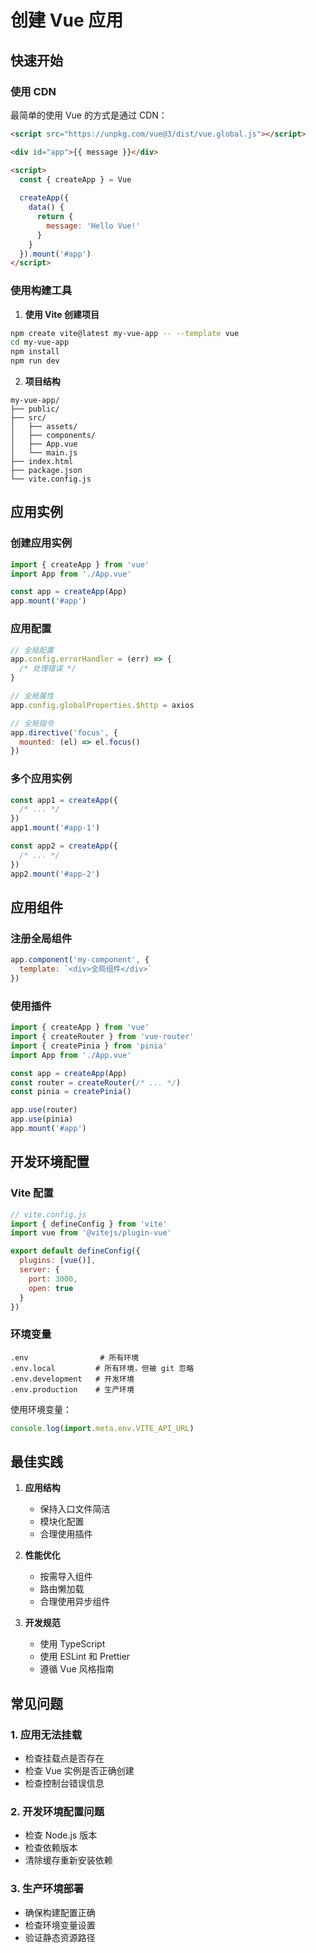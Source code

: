 # 创建 Vue 应用

## 快速开始

### 使用 CDN
最简单的使用 Vue 的方式是通过 CDN：

```html
<script src="https://unpkg.com/vue@3/dist/vue.global.js"></script>

<div id="app">{{ message }}</div>

<script>
  const { createApp } = Vue
  
  createApp({
    data() {
      return {
        message: 'Hello Vue!'
      }
    }
  }).mount('#app')
</script>
```

### 使用构建工具

1. **使用 Vite 创建项目**
```bash
npm create vite@latest my-vue-app -- --template vue
cd my-vue-app
npm install
npm run dev
```

2. **项目结构**
```
my-vue-app/
├── public/
├── src/
│   ├── assets/
│   ├── components/
│   ├── App.vue
│   └── main.js
├── index.html
├── package.json
└── vite.config.js
```

## 应用实例

### 创建应用实例

```js
import { createApp } from 'vue'
import App from './App.vue'

const app = createApp(App)
app.mount('#app')
```

### 应用配置

```js
// 全局配置
app.config.errorHandler = (err) => {
  /* 处理错误 */
}

// 全局属性
app.config.globalProperties.$http = axios

// 全局指令
app.directive('focus', {
  mounted: (el) => el.focus()
})
```

### 多个应用实例

```js
const app1 = createApp({
  /* ... */
})
app1.mount('#app-1')

const app2 = createApp({
  /* ... */
})
app2.mount('#app-2')
```

## 应用组件

### 注册全局组件

```js
app.component('my-component', {
  template: `<div>全局组件</div>`
})
```

### 使用插件

```js
import { createApp } from 'vue'
import { createRouter } from 'vue-router'
import { createPinia } from 'pinia'
import App from './App.vue'

const app = createApp(App)
const router = createRouter(/* ... */)
const pinia = createPinia()

app.use(router)
app.use(pinia)
app.mount('#app')
```

## 开发环境配置

### Vite 配置

```js
// vite.config.js
import { defineConfig } from 'vite'
import vue from '@vitejs/plugin-vue'

export default defineConfig({
  plugins: [vue()],
  server: {
    port: 3000,
    open: true
  }
})
```

### 环境变量

```
.env                # 所有环境
.env.local         # 所有环境，但被 git 忽略
.env.development   # 开发环境
.env.production    # 生产环境
```

使用环境变量：
```js
console.log(import.meta.env.VITE_API_URL)
```

## 最佳实践

1. **应用结构**
   - 保持入口文件简洁
   - 模块化配置
   - 合理使用插件

2. **性能优化**
   - 按需导入组件
   - 路由懒加载
   - 合理使用异步组件

3. **开发规范**
   - 使用 TypeScript
   - 使用 ESLint 和 Prettier
   - 遵循 Vue 风格指南

## 常见问题

### 1. 应用无法挂载
- 检查挂载点是否存在
- 检查 Vue 实例是否正确创建
- 检查控制台错误信息

### 2. 开发环境配置问题
- 检查 Node.js 版本
- 检查依赖版本
- 清除缓存重新安装依赖

### 3. 生产环境部署
- 确保构建配置正确
- 检查环境变量设置
- 验证静态资源路径
